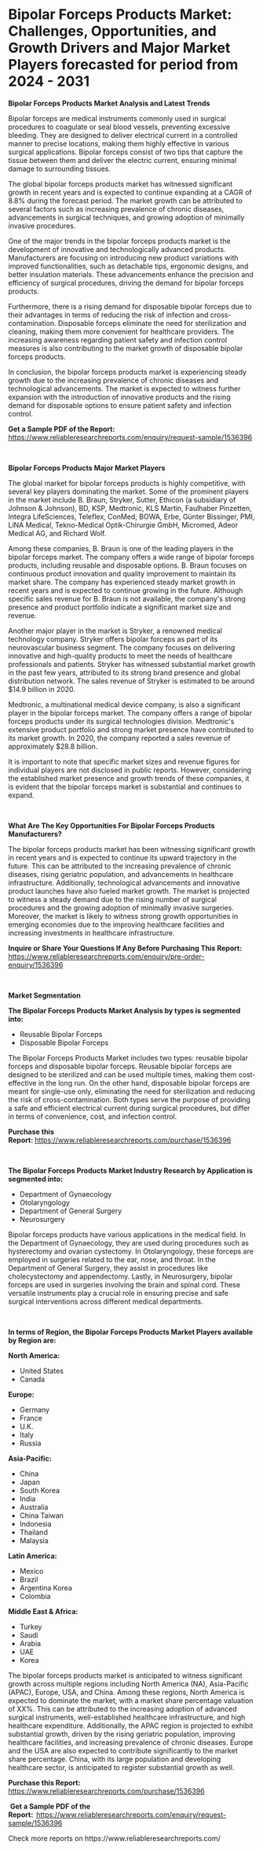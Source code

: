 <p><h1>Bipolar Forceps Products Market: Challenges, Opportunities, and Growth Drivers and Major Market Players forecasted for period from 2024 - 2031</h1></p><p><strong>Bipolar Forceps Products Market Analysis and Latest Trends</strong></p>
<p><p>Bipolar forceps are medical instruments commonly used in surgical procedures to coagulate or seal blood vessels, preventing excessive bleeding. They are designed to deliver electrical current in a controlled manner to precise locations, making them highly effective in various surgical applications. Bipolar forceps consist of two tips that capture the tissue between them and deliver the electric current, ensuring minimal damage to surrounding tissues.</p><p>The global bipolar forceps products market has witnessed significant growth in recent years and is expected to continue expanding at a CAGR of 8.8% during the forecast period. The market growth can be attributed to several factors such as increasing prevalence of chronic diseases, advancements in surgical techniques, and growing adoption of minimally invasive procedures.</p><p>One of the major trends in the bipolar forceps products market is the development of innovative and technologically advanced products. Manufacturers are focusing on introducing new product variations with improved functionalities, such as detachable tips, ergonomic designs, and better insulation materials. These advancements enhance the precision and efficiency of surgical procedures, driving the demand for bipolar forceps products.</p><p>Furthermore, there is a rising demand for disposable bipolar forceps due to their advantages in terms of reducing the risk of infection and cross-contamination. Disposable forceps eliminate the need for sterilization and cleaning, making them more convenient for healthcare providers. The increasing awareness regarding patient safety and infection control measures is also contributing to the market growth of disposable bipolar forceps products.</p><p>In conclusion, the bipolar forceps products market is experiencing steady growth due to the increasing prevalence of chronic diseases and technological advancements. The market is expected to witness further expansion with the introduction of innovative products and the rising demand for disposable options to ensure patient safety and infection control.</p></p>
<p><strong>Get a Sample PDF of the Report:&nbsp;</strong> <a href="https://www.reliableresearchreports.com/enquiry/request-sample/1536396">https://www.reliableresearchreports.com/enquiry/request-sample/1536396</a></p>
<p>&nbsp;</p>
<p><strong>Bipolar Forceps Products Major Market Players</strong></p>
<p><p>The global market for bipolar forceps products is highly competitive, with several key players dominating the market. Some of the prominent players in the market include B. Braun, Stryker, Sutter, Ethicon (a subsidiary of Johnson & Johnson), BD, KSP, Medtronic, KLS Martin, Faulhaber Pinzetten, Integra LifeSciences, Teleflex, ConMed, BOWA, Erbe, Günter Bissinger, PMI, LiNA Medical, Tekno-Medical Optik-Chirurgie GmbH, Micromed, Adeor Medical AG, and Richard Wolf.</p><p>Among these companies, B. Braun is one of the leading players in the bipolar forceps market. The company offers a wide range of bipolar forceps products, including reusable and disposable options. B. Braun focuses on continuous product innovation and quality improvement to maintain its market share. The company has experienced steady market growth in recent years and is expected to continue growing in the future. Although specific sales revenue for B. Braun is not available, the company's strong presence and product portfolio indicate a significant market size and revenue.</p><p>Another major player in the market is Stryker, a renowned medical technology company. Stryker offers bipolar forceps as part of its neurovascular business segment. The company focuses on delivering innovative and high-quality products to meet the needs of healthcare professionals and patients. Stryker has witnessed substantial market growth in the past few years, attributed to its strong brand presence and global distribution network. The sales revenue of Stryker is estimated to be around $14.9 billion in 2020.</p><p>Medtronic, a multinational medical device company, is also a significant player in the bipolar forceps market. The company offers a range of bipolar forceps products under its surgical technologies division. Medtronic's extensive product portfolio and strong market presence have contributed to its market growth. In 2020, the company reported a sales revenue of approximately $28.8 billion.</p><p>It is important to note that specific market sizes and revenue figures for individual players are not disclosed in public reports. However, considering the established market presence and growth trends of these companies, it is evident that the bipolar forceps market is substantial and continues to expand.</p></p>
<p>&nbsp;</p>
<p><strong>What Are The Key Opportunities For Bipolar Forceps Products Manufacturers?</strong></p>
<p><p>The bipolar forceps products market has been witnessing significant growth in recent years and is expected to continue its upward trajectory in the future. This can be attributed to the increasing prevalence of chronic diseases, rising geriatric population, and advancements in healthcare infrastructure. Additionally, technological advancements and innovative product launches have also fueled market growth. The market is projected to witness a steady demand due to the rising number of surgical procedures and the growing adoption of minimally invasive surgeries. Moreover, the market is likely to witness strong growth opportunities in emerging economies due to the improving healthcare facilities and increasing investments in healthcare infrastructure.</p></p>
<p><strong>Inquire or Share Your Questions If Any Before Purchasing This Report:</strong> <a href="https://www.reliableresearchreports.com/enquiry/pre-order-enquiry/1536396">https://www.reliableresearchreports.com/enquiry/pre-order-enquiry/1536396</a></p>
<p>&nbsp;</p>
<p><strong>Market Segmentation</strong></p>
<p><strong>The Bipolar Forceps Products Market Analysis by types is segmented into:</strong></p>
<p><ul><li>Reusable Bipolar Forceps</li><li>Disposable Bipolar Forceps</li></ul></p>
<p><p>The Bipolar Forceps Products Market includes two types: reusable bipolar forceps and disposable bipolar forceps. Reusable bipolar forceps are designed to be sterilized and can be used multiple times, making them cost-effective in the long run. On the other hand, disposable bipolar forceps are meant for single-use only, eliminating the need for sterilization and reducing the risk of cross-contamination. Both types serve the purpose of providing a safe and efficient electrical current during surgical procedures, but differ in terms of convenience, cost, and infection control.</p></p>
<p><strong>Purchase this Report:&nbsp;</strong><a href="https://www.reliableresearchreports.com/purchase/1536396">https://www.reliableresearchreports.com/purchase/1536396</a></p>
<p>&nbsp;</p>
<p><strong>The Bipolar Forceps Products Market Industry Research by Application is segmented into:</strong></p>
<p><ul><li>Department of Gynaecology</li><li>Otolaryngology</li><li>Department of General Surgery</li><li>Neurosurgery</li></ul></p>
<p><p>Bipolar forceps products have various applications in the medical field. In the Department of Gynaecology, they are used during procedures such as hysterectomy and ovarian cystectomy. In Otolaryngology, these forceps are employed in surgeries related to the ear, nose, and throat. In the Department of General Surgery, they assist in procedures like cholecystectomy and appendectomy. Lastly, in Neurosurgery, bipolar forceps are used in surgeries involving the brain and spinal cord. These versatile instruments play a crucial role in ensuring precise and safe surgical interventions across different medical departments.</p></p>
<p>&nbsp;</p>
<p><strong>In terms of Region, the Bipolar Forceps Products Market Players available by Region are:</strong></p>
<p>
    <p> <strong> North America: </strong>
        <ul>
            <li>United States</li>
            <li>Canada</li>
        </ul>
        </p> 
    <p> <strong> Europe: </strong>
        <ul>
            <li>Germany</li>
            <li>France</li>
            <li>U.K.</li>
            <li>Italy</li>
            <li>Russia</li>
        </ul>
        </p> 
    <p> <strong> Asia-Pacific: </strong>
        <ul>
            <li>China</li>
            <li>Japan</li>
            <li>South Korea</li>
            <li>India</li>
            <li>Australia</li>
            <li>China Taiwan</li>
            <li>Indonesia</li>
            <li>Thailand</li>
            <li>Malaysia</li>
        </ul>
        </p> 
    <p> <strong> Latin America: </strong>
        <ul>
            <li>Mexico</li>
            <li>Brazil</li>
            <li>Argentina Korea</li>
            <li>Colombia</li>
        </ul>
        </p> 
    <p> <strong> Middle East & Africa: </strong>
        <ul>
            <li>Turkey</li>
            <li>Saudi</li>
            <li>Arabia</li>
            <li>UAE</li>
            <li>Korea</li>
        </ul>
    </p>
    </p>
<p><p>The bipolar forceps products market is anticipated to witness significant growth across multiple regions including North America (NA), Asia-Pacific (APAC), Europe, USA, and China. Among these regions, North America is expected to dominate the market, with a market share percentage valuation of XX%. This can be attributed to the increasing adoption of advanced surgical instruments, well-established healthcare infrastructure, and high healthcare expenditure. Additionally, the APAC region is projected to exhibit substantial growth, driven by the rising geriatric population, improving healthcare facilities, and increasing prevalence of chronic diseases. Europe and the USA are also expected to contribute significantly to the market share percentage. China, with its large population and developing healthcare sector, is anticipated to register substantial growth as well.</p></p>
<p><strong>Purchase this Report: </strong><a href="https://www.reliableresearchreports.com/purchase/1536396">https://www.reliableresearchreports.com/purchase/1536396</a></p>
<p>&nbsp;<strong>Get a Sample PDF of the Report:&nbsp;&nbsp;</strong><a href="https://www.reliableresearchreports.com/enquiry/request-sample/1536396">https://www.reliableresearchreports.com/enquiry/request-sample/1536396</a></p>
<p><strong></strong></p>
<p>Check more reports on https://www.reliableresearchreports.com/</p>